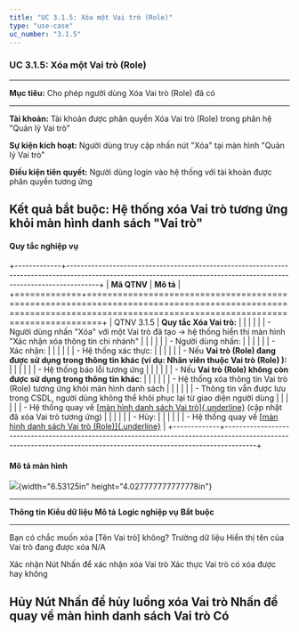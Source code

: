 ```yaml
---
title: "UC 3.1.5: Xóa một Vai trò (Role)"
type: "use-case"
uc_number: "3.1.5"
---
```


### UC 3.1.5: Xóa một Vai trò (Role)

  ----------------------------------------------------------------------------------------------------------
  **Mục tiêu:**               Cho phép người dùng Xóa Vai trò (Role) đã có
  --------------------------- ------------------------------------------------------------------------------
  **Tài khoản:**              Tài khoản được phân quyền Xóa Vai trò (Role) trong phân hệ "Quản lý Vai trò"

  **Sự kiện kích hoạt:**      Người dùng truy cập nhấn nút "Xóa" tại màn hình "Quản lý Vai trò"

  **Điều kiện tiên quyết:**   Người dùng login vào hệ thống với tài khoản được phân quyền tương ứng

  **Kết quả bắt buộc:**       Hệ thống xóa Vai trò tương ứng khỏi màn hình danh sách "Vai trò"
  ----------------------------------------------------------------------------------------------------------

#### Quy tắc nghiệp vụ

+-------------+---------------------------------------------------------------------------------------------------------------------------------------------------------------------+
| **Mã QTNV** | **Mô tả**                                                                                                                                                           |
+=============+=====================================================================================================================================================================+
| QTNV 3.1.5  | **Quy tắc Xóa Vai trò:**                                                                                                                                            |
|             |                                                                                                                                                                     |
|             | -   Người dùng nhấn "Xóa" với một Vai trò đã tạo → hệ thống hiển thị màn hình "Xác nhận xóa thông tin chi nhánh"                                                    |
|             |                                                                                                                                                                     |
|             | -   Người dùng nhấn:                                                                                                                                                |
|             |                                                                                                                                                                     |
|             |     -   Xác nhận:                                                                                                                                                   |
|             |                                                                                                                                                                     |
|             |         -   Hệ thống xác thực:                                                                                                                                      |
|             |                                                                                                                                                                     |
|             |             -   Nếu **Vai trò (Role) đang được sử dụng trong thông tin khác (ví dụ: Nhân viên thuộc Vai trò (Role) ):**                                             |
|             |                                                                                                                                                                     |
|             |                 -   Hệ thống báo lỗi tương ứng                                                                                                                      |
|             |                                                                                                                                                                     |
|             |             -   Nếu **Vai trò (Role) không còn được sử dụng trong thông tin khác**:                                                                                 |
|             |                                                                                                                                                                     |
|             |                 -   Hệ thống xóa thông tin Vai trò (Role) tương ứng khỏi màn hình danh sách                                                                         |
|             |                                                                                                                                                                     |
|             |                 -   Thông tin vẫn được lưu trong CSDL, người dùng không thể khôi phục lại từ giao diện người dùng                                                   |
|             |                                                                                                                                                                     |
|             |                 -   Hệ thống quay về [[màn hình danh sách Vai trò]{.underline}](#uc-3.1.1xem-danh-sách-tìm-kiếm-vai-trò-role) (cập nhật đã xóa Vai trò tương ứng)   |
|             |                                                                                                                                                                     |
|             |     -   Hủy:                                                                                                                                                        |
|             |                                                                                                                                                                     |
|             |         -   Hệ thống quay về [[màn hình danh sách Vai trò (Role)]{.underline}](#uc-3.1.1xem-danh-sách-tìm-kiếm-vai-trò-role)                                        |
+-------------+---------------------------------------------------------------------------------------------------------------------------------------------------------------------+

#### Mô tả màn hình

![](media/image7.png){width="6.53125in" height="4.027777777777778in"}

  ---------------------------------------------------------------------------------------------------------------------------------------------------------------------
  **Thông tin**                                 **Kiểu dữ liệu**   **Mô tả**                                **Logic nghiệp vụ**                          **Bắt buộc**
  --------------------------------------------- ------------------ ---------------------------------------- -------------------------------------------- --------------
  Bạn có chắc muốn xóa \[Tên Vai trò\] không?   Trường dữ liệu     Hiển thị tên của Vai trò đang được xóa   N/A                                          

  Xác nhận                                      Nút                Nhấn để xác nhận xóa Vai trò             Xác thực Vai trò có xóa được hay không       

  Hủy                                           Nút                Nhấn để hủy luồng xóa Vai trò            Nhấn để quay về màn hình danh sách Vai trò   Có
  ---------------------------------------------------------------------------------------------------------------------------------------------------------------------
